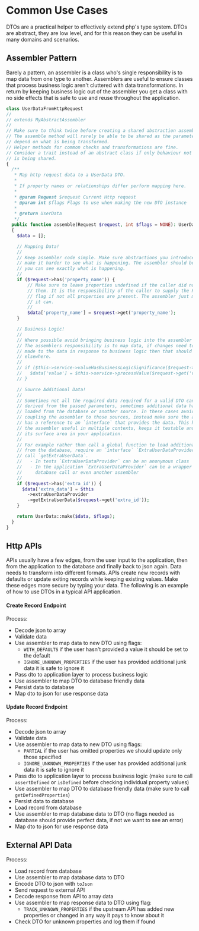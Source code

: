 # Common Use Cases

DTOs are a practical helper to effectively extend php's type system. DTOs are abstract, they are low level, and for this reason they can be useful in many domains and scenarios.

## Assembler Pattern

Barely a pattern, an assembler is a class who's single responsibility is to map data from one type to another. Assemblers are useful to ensure classes that process business logic aren't cluttered with data transformations. In return by keeping business logic out of the assembler you get a class with no side effects that is safe to use and reuse throughout the application.

```php
class UserDataFromHttpRequest
//
// extends MyAbstractAssembler
// 
// Make sure to think twice before creating a shared abstraction assemblers.
// The assemble method will rarely be able to be shared as the parameters 
// depend on what is being transformed. 
// Helper methods for common checks and transformations are fine. 
// Consider a trait instead of an abstract class if only behaviour not "type" 
// is being shared.
{
  /**
   * Map http request data to a UserData DTO.
   * 
   * If property names or relationships differ perform mapping here.
   *
   * @param Request $request Current Http request
   * @param int $flags Flags to use when making the new DTO instance
   *
   * @return UserData
   */
  public function assemble(Request $request, int $flags = NONE): UserData
  {
    $data = [];

    // Mapping Data!
    //
    // Keep assembler code simple. Make sure abstractions you introduce don't 
    // make it harder to see what is happening. The assembler should be where 
    // you can see exactly what is happening.
    //
    if ($request->has('property_name')) {
        // Make sure to leave properties undefined if the caller did not supply
        // them. It is the responsibility of the caller to supply the PARTIAL
        // flag if not all properties are present. The assembler just maps what
        // it can.
        //
        $data['property_name'] = $request->get('property_name');   
    }

    // Business Logic!
    //
    // Where possible avoid bringing business logic into the assembler
    // The assemblers responsibility is to map data, if changes need to be 
    // made to the data in response to business logic then that should happen
    // elsewhere.
    //
    // if ($this->service->valueHasBusinessLogicSignificance($request->get('value')) {
    //   $data['value'] = $this->service->processValue($request->get('value'));
    // }

    // Source Additional Data!
    // 
    // Sometimes not all the required data required for a valid DTO can be 
    // derived from the passed parameters, sometimes additional data has to be
    // loaded from the database or another source. In these cases avoid directly
    // coupling the assembler to those sources, instead make sure the assembler 
    // has a reference to an `interface` that provides the data. This helps keep
    // the assembler useful in multiple contexts, keeps it testable and lowers 
    // its surface area in your application.
    //
    // For example rather than call a global function to load additional data
    // from the database, require an `interface` `ExtraUserDataProvider` and 
    // call `getExtraUserData`.  
    //   - In tests `ExtraUserDataProvider` can be an anonymous class 
    //   - In the application `ExtraUserDataProvider` can be a wrapper for a
    //     database call or even another assembler
    //
    if ($request->has('extra_id')) {
      $data['extra_data'] = $this
        ->extraUserDataProvider
        ->getExtraUserData($request->get('extra_id'));
    }

    return UserData::make($data, $flags);
  }
}
```

## Http APIs

APIs usually have a few edges, from the user input to the application, then from the application to the database and finally back to json again. Data needs to transform into different formats. APIs create new records with defaults or update exiting records while keeping existing values. Make these edges more secure by typing your data. The following is an example of how to use DTOs in a typical API application.

#### Create Record Endpoint

Process:

 - Decode json to array
 - Validate data
 - Use assembler to map data to new DTO using flags: 
   - `WITH_DEFAULTS` if the user hasn't provided a value it should be set to the default
   - `IGNORE_UNKNOWN_PROPERTIES` if the user has provided additional junk data it is safe to ignore it
 - Pass dto to application layer to process business logic
 - Use assembler to map DTO to database friendly data
 - Persist data to database
 - Map dto to json for use response data

#### Update Record Endpoint

Process:

 - Decode json to array
 - Validate data
 - Use assembler to map data to new DTO using flags: 
   - `PARTIAL` if the user has omitted properties we should update only those specified
   - `IGNORE_UNKNOWN_PROPERTIES` if the user has provided additional junk data it is safe to ignore it
 - Pass dto to application layer to process business logic (make sure to call `assertDefined` or `isDefined` before checking individual property values)
 - Use assembler to map DTO to database friendly data (make sure to call `getDefinedProperties`)
 - Persist data to database
 - Load record from database
 - Use assembler to map database data to DTO (no flags needed as database should provide perfect data, if not we want to see an error)
 - Map dto to json for use response data

## External API Data

Process:

 - Load record from database
 - Use assembler to map database data to DTO
 - Encode DTO to json with `toJson`
 - Send request to external API
 - Decode response from API to array data
 - Use assembler to map response data to DTO using flag:
   - `TRACK_UNKNOWN_PROPERTIES` if the upstream API has added new properties or changed in any way it pays to know about it
 - Check DTO for unknown properties and log them if found

